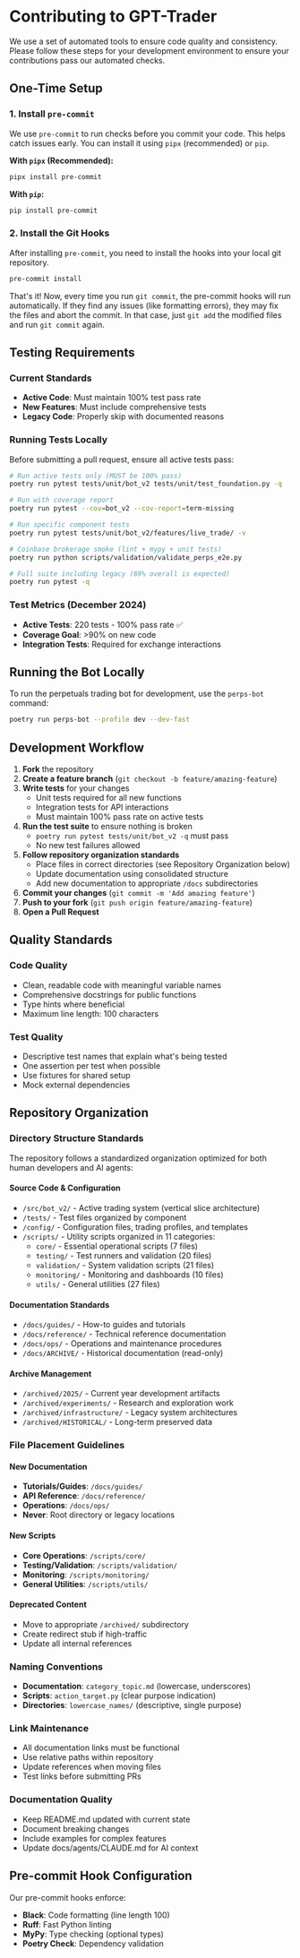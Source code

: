 # Contributing to GPT-Trader

We use a set of automated tools to ensure code quality and consistency. Please follow these steps for your development environment to ensure your contributions pass our automated checks.

## One-Time Setup

### 1. Install `pre-commit`

We use `pre-commit` to run checks before you commit your code. This helps catch issues early. You can install it using `pipx` (recommended) or `pip`.

**With `pipx` (Recommended):**
```bash
pipx install pre-commit
```

**With `pip`:**
```bash
pip install pre-commit
```

### 2. Install the Git Hooks

After installing `pre-commit`, you need to install the hooks into your local git repository.

```bash
pre-commit install
```

That's it! Now, every time you run `git commit`, the pre-commit hooks will run automatically. If they find any issues (like formatting errors), they may fix the files and abort the commit. In that case, just `git add` the modified files and run `git commit` again.

## Testing Requirements

### Current Standards
- **Active Code**: Must maintain 100% test pass rate
- **New Features**: Must include comprehensive tests
- **Legacy Code**: Properly skip with documented reasons

### Running Tests Locally

Before submitting a pull request, ensure all active tests pass:

```bash
# Run active tests only (MUST be 100% pass)
poetry run pytest tests/unit/bot_v2 tests/unit/test_foundation.py -q

# Run with coverage report
poetry run pytest --cov=bot_v2 --cov-report=term-missing

# Run specific component tests
poetry run pytest tests/unit/bot_v2/features/live_trade/ -v

# Coinbase brokerage smoke (lint + mypy + unit tests)
poetry run python scripts/validation/validate_perps_e2e.py

# Full suite including legacy (69% overall is expected)
poetry run pytest -q
```

### Test Metrics (December 2024)
- **Active Tests**: 220 tests - 100% pass rate ✅
- **Coverage Goal**: >90% on new code
- **Integration Tests**: Required for exchange interactions

## Running the Bot Locally

To run the perpetuals trading bot for development, use the `perps-bot` command:

```bash
poetry run perps-bot --profile dev --dev-fast
```

## Development Workflow

1. **Fork** the repository
2. **Create a feature branch** (`git checkout -b feature/amazing-feature`)
3. **Write tests** for your changes
   - Unit tests required for all new functions
   - Integration tests for API interactions
   - Must maintain 100% pass rate on active tests
4. **Run the test suite** to ensure nothing is broken
   - `poetry run pytest tests/unit/bot_v2 -q` must pass
   - No new test failures allowed
5. **Follow repository organization standards**
   - Place files in correct directories (see Repository Organization below)
   - Update documentation using consolidated structure
   - Add new documentation to appropriate `/docs` subdirectories
6. **Commit your changes** (`git commit -m 'Add amazing feature'`)
7. **Push to your fork** (`git push origin feature/amazing-feature`)
8. **Open a Pull Request**

## Quality Standards

### Code Quality
- Clean, readable code with meaningful variable names
- Comprehensive docstrings for public functions
- Type hints where beneficial
- Maximum line length: 100 characters

### Test Quality
- Descriptive test names that explain what's being tested
- One assertion per test when possible
- Use fixtures for shared setup
- Mock external dependencies

## Repository Organization

### Directory Structure Standards

The repository follows a standardized organization optimized for both human developers and AI agents:

#### Source Code & Configuration
- `/src/bot_v2/` - Active trading system (vertical slice architecture)
- `/tests/` - Test files organized by component
- `/config/` - Configuration files, trading profiles, and templates
- `/scripts/` - Utility scripts organized in 11 categories:
  - `core/` - Essential operational scripts (7 files)
  - `testing/` - Test runners and validation (20 files)
  - `validation/` - System validation scripts (21 files)
  - `monitoring/` - Monitoring and dashboards (10 files)
  - `utils/` - General utilities (27 files)

#### Documentation Standards
- `/docs/guides/` - How-to guides and tutorials
- `/docs/reference/` - Technical reference documentation
- `/docs/ops/` - Operations and maintenance procedures
- `/docs/ARCHIVE/` - Historical documentation (read-only)

#### Archive Management
- `/archived/2025/` - Current year development artifacts
- `/archived/experiments/` - Research and exploration work
- `/archived/infrastructure/` - Legacy system architectures
- `/archived/HISTORICAL/` - Long-term preserved data

### File Placement Guidelines

#### New Documentation
- **Tutorials/Guides**: `/docs/guides/`
- **API Reference**: `/docs/reference/`
- **Operations**: `/docs/ops/`
- **Never**: Root directory or legacy locations

#### New Scripts
- **Core Operations**: `/scripts/core/`
- **Testing/Validation**: `/scripts/validation/`
- **Monitoring**: `/scripts/monitoring/`
- **General Utilities**: `/scripts/utils/`

#### Deprecated Content
- Move to appropriate `/archived/` subdirectory
- Create redirect stub if high-traffic
- Update all internal references

### Naming Conventions
- **Documentation**: `category_topic.md` (lowercase, underscores)
- **Scripts**: `action_target.py` (clear purpose indication)
- **Directories**: `lowercase_names/` (descriptive, single purpose)

### Link Maintenance
- All documentation links must be functional
- Use relative paths within repository
- Update references when moving files
- Test links before submitting PRs

### Documentation Quality
- Keep README.md updated with current state
- Document breaking changes
- Include examples for complex features
- Update docs/agents/CLAUDE.md for AI context

## Pre-commit Hook Configuration

Our pre-commit hooks enforce:
- **Black**: Code formatting (line length 100)
- **Ruff**: Fast Python linting
- **MyPy**: Type checking (optional types)
- **Poetry Check**: Dependency validation
